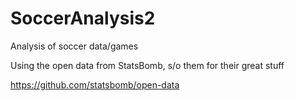 # SoccerAnalysis2
Analysis of soccer data/games

Using the open data from StatsBomb, s/o them for their great stuff

https://github.com/statsbomb/open-data
